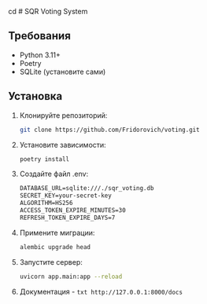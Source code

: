 cd # SQR Voting System

## Требования
- Python 3.11+
- Poetry
- SQLite (установите сами)

## Установка
1. Клонируйте репозиторий:
   ```bash
   git clone https://github.com/Fridorovich/voting.git
    ```
2. Установите зависимости:
   ```bash
   poetry install
   ```
3. Создайте файл .env:
    ```txt
    DATABASE_URL=sqlite:///./sqr_voting.db
    SECRET_KEY=your-secret-key
    ALGORITHM=HS256
    ACCESS_TOKEN_EXPIRE_MINUTES=30
    REFRESH_TOKEN_EXPIRE_DAYS=7
    ```
4. Примените миграции:
   ```bash
   alembic upgrade head
   ```
5. Запустите сервер:
   ```bash
   uvicorn app.main:app --reload
   ```
6. Документация - ```txt http://127.0.0.1:8000/docs```